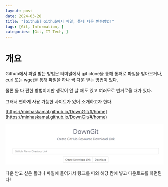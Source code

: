 ```yaml
---
layout: post
date: 2024-03-28
title: "[Github] Github에서 파일, 폴더 다운 받는방법!"
tags: [Git, Information, ]
categories: [Git, IT Tech, ]
---
```



# 개요


Github에서 파일 받는 방법은 터미널에서 git clone을 통해 통째로 파일을 받아오거나, curl 또는 wget을 통해 파일을 하나 씩 다운 받는 방법이 있다.


물론 둘 다 편한 방법이지만 생각이 안 날 때도 있고 여러모로 번거로울 때가 있다.


그래서 편하게 사용 가능한 사이트가 있어 소개하고자 한다.


[https://minhaskamal.github.io/DownGit/#/home](https://minhaskamal.github.io/DownGit/#/home)


![0](/assets/img/2024-03-28-[Github]-Github에서-파일,-폴더-다운-받는방법!.md/0.png)


다운 받고 싶은 폴더나 파일에 들어가서 링크를 따와 해당 칸에 넣고 다운로드를 하면된다!

